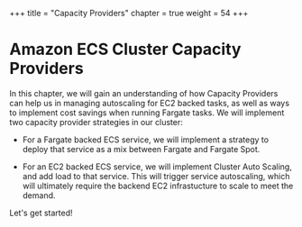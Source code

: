 +++
title = "Capacity Providers"
chapter = true
weight = 54
+++

# Amazon ECS Cluster Capacity Providers

In this chapter, we will gain an understanding of how Capacity Providers can help us in managing autoscaling for EC2 backed tasks, as well as ways to implement cost savings when running Fargate tasks.
We will implement two capacity provider strategies in our cluster: 

- For a Fargate backed ECS service, we will implement a strategy to deploy that service as a mix between Fargate and Fargate Spot.

- For an EC2 backed ECS service, we will implement Cluster Auto Scaling, and add load to that service. This will trigger service autoscaling, which will ultimately require the backend EC2 infrastucture to scale to meet the demand. 


Let's get started!

